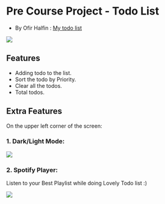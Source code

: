 # Pre Course Project - Todo List
* By Ofir Halfin :
[My todo list](https://halfinity.github.io/pre-course-2021-final-boilerplate/src/index)

![](https://media.giphy.com/media/RI20pBbB8AAMwO7wWl/giphy.gif)

## Features
* Adding todo to the list. 
* Sort the todo by Priority.
* Clear all the todos.
* Total todos.

## Extra Features
On the upper left corner of the screen:
### 1. Dark/Light Mode:

![](https://media.giphy.com/media/Wq6aVxyoxrw9GtC7wl/giphy.gif)

### 2. Spotify Player: 
Listen to your Best Playlist while doing Lovely Todo list :)

![](https://media.giphy.com/media/qalQiZ78Noj03sunB0/giphy.gif)
